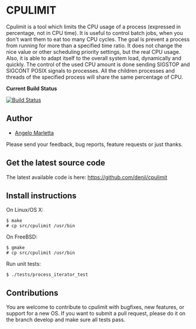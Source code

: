 # CPULIMIT

Cpulimit is a tool which limits the CPU usage of a process (expressed in percentage, not in CPU time). It is useful to control batch jobs, when you don't want them to eat too many CPU cycles. The goal is prevent a process from running for more than a specified time ratio. It does not change the nice value or other scheduling priority settings, but the real CPU usage. Also, it is able to adapt itself to the overall system load, dynamically and quickly.
The control of the used CPU amount is done sending SIGSTOP and SIGCONT POSIX signals to processes.
All the children processes and threads of the specified process will share the same percentage of CPU.

**Current Build Status**

[![Build Status](https://img.shields.io/travis/denji/cpulimit.svg?style=flat-square&branch=master)](https://travis-ci.org/denji/cpulimit)

## Author

* [Angelo Marletta](https://github.com/opsengine)

Please send your feedback, bug reports, feature requests or just thanks.

## Get the latest source code

The latest available code is here: https://github.com/denji/cpulimit

## Install instructions

On Linux/OS X:

    $ make
    # cp src/cpulimit /usr/bin

On FreeBSD:

    $ gmake
    # cp src/cpulimit /usr/bin

Run unit tests:

    $ ./tests/process_iterator_test


## Contributions

You are welcome to contribute to cpulimit with bugfixes, new features, or support for a new OS.
If you want to submit a pull request, please do it on the branch develop and make sure all tests pass.
